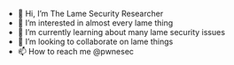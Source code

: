 - 👋 Hi, I’m The Lame Security Researcher
- 👀 I’m interested in almost every lame thing
- 🌱 I’m currently learning about many lame security issues
- 💞️ I’m looking to collaborate on lame things
- 📫 How to reach me @pwnesec
